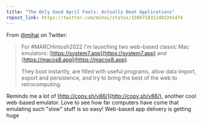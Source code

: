 ```yaml
---
title: "The Only Good April Fools: Actually Neat Applications"
repost_link: https://twitter.com/mihai/status/1509718311403241474
---
```


From [@mihai](https://twitter.com/mihai) on Twitter:

> For #MARCHintosh2022 I'm launching two web-based classic Mac emulators: [https://system7.app](https://system7.app) and [https://macos8.app](https://macos8.app).
>
> They boot instantly, are filled with useful programs, allow data import, export and persistence, and try to bring the best of the web to retrocomputing.

Reminds me a lot of [http://copy.sh/v86/](http://copy.sh/v86/), another cool web-based emulator. Love to see how far computers have come that emulating such "slow" stuff is so easy! Web-based app delivery is getting huge
